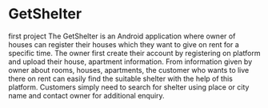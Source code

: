 # GetShelter
first project
The GetShelter is an Android application where owner of houses can register their houses which they want to give on rent for a specific time. The owner first create their account by registering on platform and upload their house, apartment information.
From information given by owner about rooms, houses, apartments, the customer who wants to live there on rent can easily find the suitable shelter with the help of this platform. Customers simply need to search for shelter using place or city name and contact owner for additional enquiry. 
